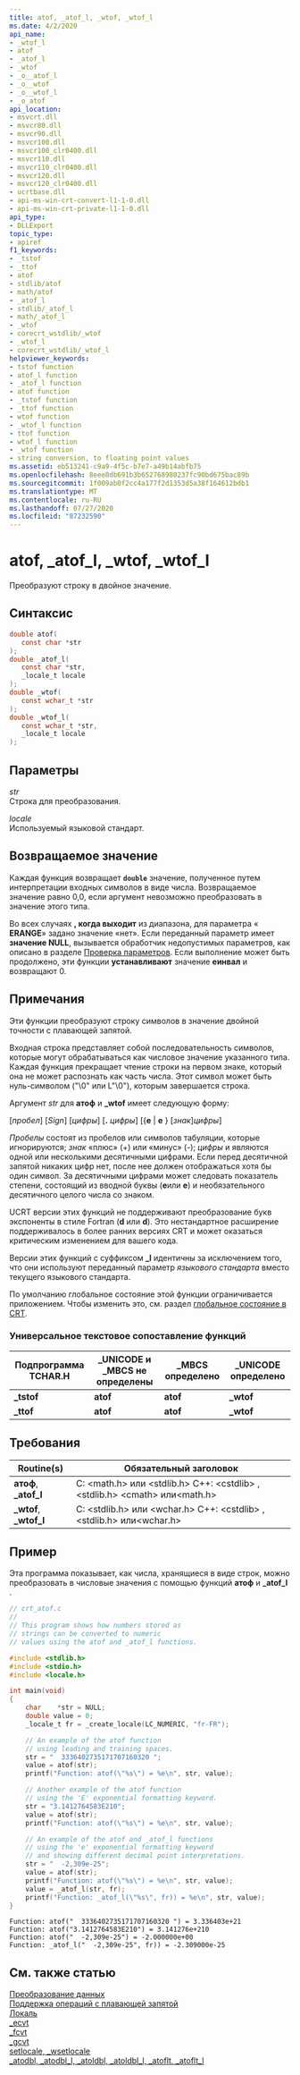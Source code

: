 ```yaml
---
title: atof, _atof_l, _wtof, _wtof_l
ms.date: 4/2/2020
api_name:
- _wtof_l
- atof
- _atof_l
- _wtof
- _o__atof_l
- _o__wtof
- _o__wtof_l
- _o_atof
api_location:
- msvcrt.dll
- msvcr80.dll
- msvcr90.dll
- msvcr100.dll
- msvcr100_clr0400.dll
- msvcr110.dll
- msvcr110_clr0400.dll
- msvcr120.dll
- msvcr120_clr0400.dll
- ucrtbase.dll
- api-ms-win-crt-convert-l1-1-0.dll
- api-ms-win-crt-private-l1-1-0.dll
api_type:
- DLLExport
topic_type:
- apiref
f1_keywords:
- _tstof
- _ttof
- atof
- stdlib/atof
- math/atof
- _atof_l
- stdlib/_atof_l
- math/_atof_l
- _wtof
- corecrt_wstdlib/_wtof
- _wtof_l
- corecrt_wstdlib/_wtof_l
helpviewer_keywords:
- tstof function
- atof_l function
- _atof_l function
- atof function
- _tstof function
- _ttof function
- wtof function
- _wtof_l function
- ttof function
- wtof_l function
- _wtof function
- string conversion, to floating point values
ms.assetid: eb513241-c9a9-4f5c-b7e7-a49b14abfb75
ms.openlocfilehash: 8eee8db691b3b652768980237fc90bd675bac89b
ms.sourcegitcommit: 1f009ab0f2cc4a177f2d1353d5a38f164612bdb1
ms.translationtype: MT
ms.contentlocale: ru-RU
ms.lasthandoff: 07/27/2020
ms.locfileid: "87232590"
---
```

# <a name="atof-_atof_l-_wtof-_wtof_l"></a>atof, _atof_l, _wtof, _wtof_l

Преобразуют строку в двойное значение.

## <a name="syntax"></a>Синтаксис

```C
double atof(
   const char *str
);
double _atof_l(
   const char *str,
   _locale_t locale
);
double _wtof(
   const wchar_t *str
);
double _wtof_l(
   const wchar_t *str,
   _locale_t locale
);
```

## <a name="parameters"></a>Параметры

*str*<br/>
Строка для преобразования.

*locale*<br/>
Используемый языковой стандарт.

## <a name="return-value"></a>Возвращаемое значение

Каждая функция возвращает **`double`** значение, полученное путем интерпретации входных символов в виде числа. Возвращаемое значение равно 0,0, если аргумент невозможно преобразовать в значение этого типа.

Во всех случаях **, когда выходит** из диапазона, для параметра « **ERANGE**» задано значение «нет». Если переданный параметр имеет **значение NULL**, вызывается обработчик недопустимых параметров, как описано в разделе [Проверка параметров](../../c-runtime-library/parameter-validation.md). Если выполнение может быть продолжено, эти функции **устанавливают** значение **еинвал** и возвращают 0.

## <a name="remarks"></a>Примечания

Эти функции преобразуют строку символов в значение двойной точности с плавающей запятой.

Входная строка представляет собой последовательность символов, которые могут обрабатываться как числовое значение указанного типа. Каждая функция прекращает чтение строки на первом знаке, который она не может распознать как часть числа. Этот символ может быть нуль-символом ("\0" или L"\0"), которым завершается строка.

Аргумент *str* для **атоф** и **_wtof** имеет следующую форму:

[*пробел*] [*Sign*] [*цифры*] [__.__ *цифры*] [{**e** &#124; **e** } [*знак*]*цифры*]

*Пробелы* состоят из пробелов или символов табуляции, которые игнорируются; *знак* «плюс» (+) или «минус» (-); *цифры* и являются одной или несколькими десятичными цифрами. Если перед десятичной запятой никаких цифр нет, после нее должен отображаться хотя бы один символ. За десятичными цифрами может следовать показатель степени, состоящий из вводной буквы (**e**или **e**) и необязательного десятичного целого числа со знаком.

UCRT версии этих функций не поддерживают преобразование букв экспоненты в стиле Fortran (**d** или **d**). Это нестандартное расширение поддерживалось в более ранних версиях CRT и может оказаться критическим изменением для вашего кода.

Версии этих функций с суффиксом **_l** идентичны за исключением того, что они используют переданный параметр *языкового стандарта* вместо текущего языкового стандарта.

По умолчанию глобальное состояние этой функции ограничивается приложением. Чтобы изменить это, см. раздел [глобальное состояние в CRT](../global-state.md).

### <a name="generic-text-routine-mappings"></a>Универсальное текстовое сопоставление функций

|Подпрограмма TCHAR.H|_UNICODE и _MBCS не определены|_MBCS определено|_UNICODE определено|
|---------------------|------------------------------------|--------------------|-----------------------|
|**_tstof**|**atof**|**atof**|**_wtof**|
|**_ttof**|**atof**|**atof**|**_wtof**|

## <a name="requirements"></a>Требования

|Routine(s)|Обязательный заголовок|
|------------------|---------------------|
|**атоф**, **_atof_l**|C: \<math.h> или \<stdlib.h> C++: \<cstdlib> , \<stdlib.h> \<cmath> или\<math.h>|
|**_wtof**, **_wtof_l**|C: \<stdlib.h> или \<wchar.h> C++: \<cstdlib> , \<stdlib.h> или\<wchar.h>|

## <a name="example"></a>Пример

Эта программа показывает, как числа, хранящиеся в виде строк, можно преобразовать в числовые значения с помощью функций **атоф** и **_atof_l** .

```C
// crt_atof.c
//
// This program shows how numbers stored as
// strings can be converted to numeric
// values using the atof and _atof_l functions.

#include <stdlib.h>
#include <stdio.h>
#include <locale.h>

int main(void)
{
    char    *str = NULL;
    double value = 0;
    _locale_t fr = _create_locale(LC_NUMERIC, "fr-FR");

    // An example of the atof function
    // using leading and training spaces.
    str = "  3336402735171707160320 ";
    value = atof(str);
    printf("Function: atof(\"%s\") = %e\n", str, value);

    // Another example of the atof function
    // using the 'E' exponential formatting keyword.
    str = "3.1412764583E210";
    value = atof(str);
    printf("Function: atof(\"%s\") = %e\n", str, value);

    // An example of the atof and _atof_l functions
    // using the 'e' exponential formatting keyword
    // and showing different decimal point interpretations.
    str = "  -2,309e-25";
    value = atof(str);
    printf("Function: atof(\"%s\") = %e\n", str, value);
    value = _atof_l(str, fr);
    printf("Function: _atof_l(\"%s\", fr)) = %e\n", str, value);
}
```

```Output
Function: atof("  3336402735171707160320 ") = 3.336403e+21
Function: atof("3.1412764583E210") = 3.141276e+210
Function: atof("  -2,309e-25") = -2.000000e+00
Function: _atof_l("  -2,309e-25", fr)) = -2.309000e-25
```

## <a name="see-also"></a>См. также статью

[Преобразование данных](../../c-runtime-library/data-conversion.md)<br/>
[Поддержка операций с плавающей запятой](../../c-runtime-library/floating-point-support.md)<br/>
[Локаль](../../c-runtime-library/locale.md)<br/>
[_ecvt](ecvt.md)<br/>
[_fcvt](fcvt.md)<br/>
[_gcvt](gcvt.md)<br/>
[setlocale, _wsetlocale](setlocale-wsetlocale.md)<br/>
[_atodbl, _atodbl_l, _atoldbl, _atoldbl_l, _atoflt, _atoflt_l](atodbl-atodbl-l-atoldbl-atoldbl-l-atoflt-atoflt-l.md)<br/>
